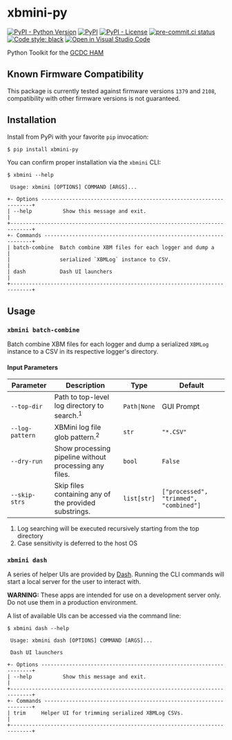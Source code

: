 # xbmini-py
[![PyPI - Python Version](https://img.shields.io/pypi/pyversions/xbmini-py)](https://pypi.org/project/xbmini-pyxbmini-py/)
[![PyPI](https://img.shields.io/pypi/v/xbmini-py)](https://pypi.org/project/xbmini-py/)
[![PyPI - License](https://img.shields.io/pypi/l/xbmini-py?color=magenta)](https://github.com/sco1/xbmini-py/blob/master/LICENSE)
[![pre-commit.ci status](https://results.pre-commit.ci/badge/github/sco1/xbmini-py/main.svg)](https://results.pre-commit.ci/latest/github/sco1/xbmini-py/main)
[![Code style: black](https://img.shields.io/badge/code%20style-black-black)](https://github.com/psf/black)
[![Open in Visual Studio Code](https://img.shields.io/badge/Open%20in-VSCode.dev-blue)](https://vscode.dev/github.com/sco1/xbmini-py)

Python Toolkit for the [GCDC HAM](http://www.gcdataconcepts.com/ham.html)

## Known Firmware Compatibility
This package is currently tested against firmware versions `1379` and `2108`, compatibility with other firmware versions is not guaranteed.

## Installation
Install from PyPi with your favorite `pip` invocation:

```bash
$ pip install xbmini-py
```

You can confirm proper installation via the `xbmini` CLI:
<!-- [[[cog
import cog
from subprocess import PIPE, run
out = run(["xbmini", "--help"], stdout=PIPE, encoding="ascii")
cog.out(
    f"```\n$ xbmini --help\n{out.stdout.rstrip()}\n```"
)
]]] -->
```
$ xbmini --help
                                                                               
 Usage: xbmini [OPTIONS] COMMAND [ARGS]...                                     
                                                                               
+- Options -------------------------------------------------------------------+
| --help          Show this message and exit.                                 |
+-----------------------------------------------------------------------------+
+- Commands ------------------------------------------------------------------+
| batch-combine  Batch combine XBM files for each logger and dump a           |
|                serialized `XBMLog` instance to CSV.                         |
| dash           Dash UI launchers                                            |
+-----------------------------------------------------------------------------+
```
<!-- [[[end]]] -->

## Usage
### `xbmini batch-combine`
Batch combine XBM files for each logger and dump a serialized `XBMLog` instance to a CSV in its respective logger's directory.
#### Input Parameters
| Parameter       | Description                                            | Type         | Default                                |
|-----------------|--------------------------------------------------------|--------------|----------------------------------------|
| `--top-dir`     | Path to top-level log directory to search.<sup>1</sup> | `Path\|None` | GUI Prompt                             |
| `--log-pattern` | XBMini log file glob pattern.<sup>2</sup>              | `str`        | `"*.CSV"`                              |
| `--dry-run`     | Show processing pipeline without processing any files. | `bool`       | `False`                                |
| `--skip-strs`   | Skip files containing any of the provided substrings.  | `list[str]`  | `["processed", "trimmed", "combined"]` |

1. Log searching will be executed recursively starting from the top directory
2. Case sensitivity is deferred to the host OS

### `xbmini dash`
A series of helper UIs are provided by [Dash](https://dash.plotly.com/). Running the CLI commands will start a local server for the user to interact with.

**WARNING:** These apps are intended for use on a development server only. Do not use them in a production environment.

A list of available UIs can be accessed via the command line:
<!-- [[[cog
import cog
from subprocess import PIPE, run
out = run(["xbmini", "dash", "--help"], stdout=PIPE, encoding="ascii")
cog.out(
    f"```\n$ xbmini dash --help\n{out.stdout.rstrip()}\n```"
)
]]] -->
```
$ xbmini dash --help
                                                                               
 Usage: xbmini dash [OPTIONS] COMMAND [ARGS]...                                
                                                                               
 Dash UI launchers                                                             
                                                                               
+- Options -------------------------------------------------------------------+
| --help          Show this message and exit.                                 |
+-----------------------------------------------------------------------------+
+- Commands ------------------------------------------------------------------+
| trim     Helper UI for trimming serialized XBMLog CSVs.                     |
+-----------------------------------------------------------------------------+
```
<!-- [[[end]]] -->
